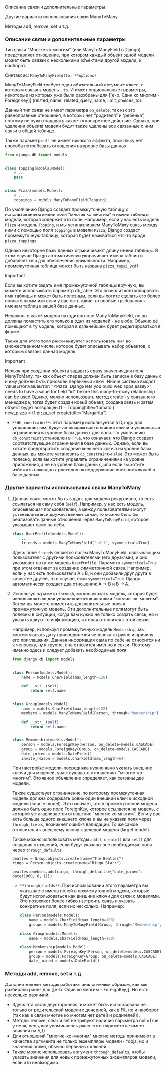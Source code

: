 Описание связи и дополнительные параметры

Другие варианты использования связи ManyToMany

Методы add, remove, set и т.д.

### Описание связи и дополнительные параметры

Тип связи "Многие ко многим" (или ManyToManyField в Django) представляет отношение, при котором каждый объект одной модели может быть связан с несколькими объектами другой модели, и наоборот.

Синтаксис: `ManyToManyField(to, **options)`

ManyToManyField требует один обязательный аргумент: класс, с которым связана модель - `to`. И имеет опциональные параметры, некоторые из которых уже были разобраны для [[e-b. Один ко многим - ForeignKey]] (related_name, related_query_name, limit_choices_to).

Данный тип связи не имеет параметра `on_delete`, так как это равноправные отношения, в которых нет “родителя” и “ребёнка”, поэтому не нужно задавать какое-то конкретное действие. Однако, при удалении объекта модели будут также удалены все связанные с ним связи в общей таблице.

Также параметр `null` не имеет никакого эффекта, поскольку нет способа потребовать отношения на уровне базы данных.

```Python
from django.db import models


class Topping(models.Model):
    # ...
    pass


class Pizza(models.Model):
    # ...
    toppings = models.ManyToManyField(Topping)
```

По умолчанию Django создает промежуточную таблицу с использованием имени поля "многие ко многим" и имени таблицы модели, которая содержит это поле. Например, если у нас есть модель `Pizza` и модель `Topping`, и мы устанавливаем ManyToMany связь между ними с помощью поля `toppings` в модели `Pizza`, Django создаст промежуточную таблицу, которая будет называться что-то вроде `pizza_toppings`.

Однако некоторые базы данных ограничивают длину имени таблицы. В этом случае Django автоматически укорачивает имена таблиц и добавляет хеш для обеспечения уникальности. Например, промежуточная таблица может быть названа `pizza_toppi_9cdf`.

> [!important]  
> Если вы хотите задать имя промежуточной таблицы вручную, вы можете использовать параметр db_table. Это позволит контролировать имя таблицы и может быть полезным, если вы хотите сделать его более описательным или если у вас есть какие-то особые требования к именам таблиц в вашей базе данных.  

Неважно, в какой модели находится поле ManyToManyField, но вы должны поместить его только в одну из моделей - не в обе. Обычно её помещают в ту модель, которая в дальнейшем будет редактироваться в форме.

Также для этого поля рекомендуется использовать имя во множественном числе, которое будет описывать набор объектов, с которым связана данная модель.

> [!important]  
> Нельзя при создании объекта задавать сразу значения для поля ManyToMany, так как объект сперва должен быть записан в базу данных и ему должен быть присвоен первичный ключ. Иначе система выдаст ValueError:ValueError: "<Pizza: Django lets you build web apps easily>" needs to have a value for field "id" before this many-to-many relationship can be used.Однако, можно использовать метод create() у связанного менеджера, тогда будет создан новый объект, создана связь и затем объект будет возвращен.t1 = Topping(title='tomato')  
new_pizza = t1.pizza_set.create(title="Margarita")  

- `**db_constraint**`: Этот параметр используется в Django для управления тем, будут ли создаваться внешние ключи и уникальные ограничения на уровне базы данных для поля. По умолчанию `db_constraint` установлен в `True`, что означает, что Django создаст соответствующие ограничения в базе данных. Однако, если вы хотите предотвратить создание внешнего ключа на уровне базы данных, вы можете установить `db_constraint=False`. Это может быть полезно, если вы хотите управлять ограничениями на уровне приложения, а не на уровне базы данных, или если вы хотите избежать накладных расходов на поддержание внешних ключей в базе данных.

### **Другие варианты использования связи ManyToMany**

1. Данная связь может быть задана для модели рекурсивно, то есть ссылаться на саму себя (`self`). Например, у нас есть модель, описывающая пользователей, а между пользователями могут устанавливаться дружественные связи, то можно было бы реализовать данные отношения через `ManyToManyField`, которое указывает само на себя.
    
    ```Python
    class UserProfile(models.Model):
        ...
        friends = models.ManyToManyField('self', symmetrical=True)
    ```
    
    Здесь поле `friends` является полем ManyToManyField, связывающим пользователя с другими пользователями (его друзьями), и оно указывает на ту же модель `UserProfile`. Параметр `symmetrical=True` при этом отвечает за создание симметричной связи. Например, если у нас есть пользователи A и B, и они добавили друг друга в качестве друзей, то в случае, если `symmetrical=True`, Django автоматически создаст два отношения: A -> B и B -> A.
    
2. Используя параметр `through`, можно указать модель, которая будет использоваться для управления отношениями "многие-ко-многим". Затем вы можете поместить дополнительные поля в промежуточную модель. Эти дополнительные поля могут быть полезны в ситуации, когда вам нужно не только создать связь, но и указать какую-то информацию, которая относится к этой связи.
    
    Например, используя промежуточную модель `Membership`, мы можем указать дату присоединения человека к группе и причину его приглашения. Данная информация сама по себе не относится ни к человеку, ну к группе, она относится именно к связи. Поэтому именно здесь и следует добавить необходимые поля:
    
    ```Python
    from django.db import models
    
    
    class Person(models.Model):
        name = models.CharField(max_length=128)
    
        def __str__(self):
            return self.name
    
    
    class Group(models.Model):
        name = models.CharField(max_length=128)
        members = models.ManyToManyField(Person, through="Membership")
    
        def __str__(self):
            return self.name
    
    
    class Membership(models.Model):
        person = models.ForeignKey(Person, on_delete=models.CASCADE)
        group = models.ForeignKey(Group, on_delete=models.CASCADE)
        date_joined = models.DateField()
        invite_reason = models.CharField(max_length=64)
    ```
    
    При настройке модели-посредника нужно явно указать внешние ключи для моделей, участвующих в отношениях "многие-ко-многим". Это явное объявление определяет, как связаны две модели.
    
    Также существует ограничение, по которому промежуточная модель должна содержать ровно один внешний ключ к исходной модели (source model). Это означает, что в промежуточной модели должно быть одно поле ForeignKey, которое ссылается на модель, с которой устанавливается отношение "многие ко многим". Если у вас есть больше одного внешнего ключа и вы не указали поля через `through_fields`, возникнет ошибка валидации. То же самое относится и к внешнему ключу к целевой модели (target model).
    
    Также можно использовать методы `add()`, `create()` или `set()` для создания отношений, если будут указаны все необходимые поля через `through_defaults`.
    
    ```Shell
    beatles = Group.objects.create(name="The Beatles")
    ringo = Person.objects.create(name="Ringo Starr")
    
    beatles.emebers.add(ringo, through_defaults={"date_joined": date(1960, 8, 1)})
    ```
    
    - `**through_fields**`: При использовании этого параметра вы указываете имена полей в промежуточной модели, которые будут использоваться как внешние ключи для связи с моделями. Это позволяет более гибко настроить связь и указать конкретные поля, если их несколько. Например:
        
        ```Python
        class Person(models.Model):
            name = models.CharField(max_length=100)
            groups = models.ManyToManyField(Group, through='Membership', through_fields=('person', 'group'))
        
        class Group(models.Model):
            name = models.CharField(max_length=100)
        
        class Membership(models.Model):
            person = models.ForeignKey(Person, on_delete=models.CASCADE)
            group = models.ForeignKey(Group, on_delete=models.CASCADE)
            date_joined = models.DateField()
        ```
        

### Методы add, remove, set и т.д.

Дополнительные методы работают аналогичным образом, как мы разбирали ранее для [[e-b. Один ко многим - ForeignKey]]. Но есть несколько различий:

- Здесь эта связь двусторонняя, и может быть использована не только от родительской модели к дочерней, как в FK, но и наоборот (так как в связи многие ко многим нет детей и родителей)).
- Методы remove, clear и set не требуют наличия параметра null=True у поля, ведь, как упоминалось ранее этот параметр не имеет влияния на БД)
- Для отношений "многие-ко-многим" многие методы принимают в качестве аргумента не только экземпляры модели - *objs, но и значения полей, обычно первичных ключей.
- Также можно использовать аргумент `through_defaults`, чтобы указать значения для новых промежуточных экземпляров модели, если это необходимо.

<div class="page-break" style="page-break-before: always;"></div>
